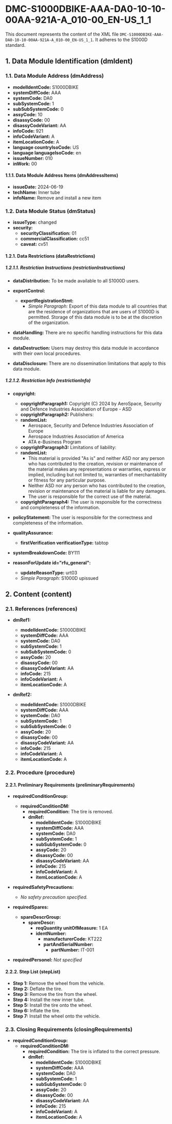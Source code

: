 # DMC-S1000DBIKE-AAA-DA0-10-10-00AA-921A-A_010-00_EN-US_1_1

This document represents the content of the XML file `DMC-S1000DBIKE-AAA-DA0-10-10-00AA-921A-A_010-00_EN-US_1_1`. It adheres to the S1000D standard.

## 1. Data Module Identification (dmIdent)

### 1.1. Data Module Address (dmAddress)

*   **modelIdentCode:** S1000DBIKE
*   **systemDiffCode:** AAA
*   **systemCode:** DA0
*   **subSystemCode:** 1
*   **subSubSystemCode:** 0
*   **assyCode:** 10
*   **disassyCode:** 00
*   **disassyCodeVariant:** AA
*   **infoCode:** 921
*   **infoCodeVariant:** A
*   **itemLocationCode:** A
*   **language countryIsoCode:** US
*   **language languageIsoCode:** en
*   **issueNumber:** 010
*   **inWork:** 00

#### 1.1.1. Data Module Address Items (dmAddressItems)

*   **issueDate:** 2024-06-19
*   **techName:** Inner tube
*   **infoName:** Remove and install a new item

### 1.2. Data Module Status (dmStatus)

*   **issueType:** changed
*   **security:**
    *   **securityClassification:** 01
    *   **commercialClassification:** cc51
    *   **caveat:** cv51

#### 1.2.1. Data Restrictions (dataRestrictions)

##### 1.2.1.1. Restriction Instructions (restrictionInstructions)

*   **dataDistribution:** To be made available to all S1000D users.

*   **exportControl:**
    *   **exportRegistrationStmt:**
        *   _Simple Paragraph:_ Export of this data module to all countries that are the residence of organizations that are users of S1000D is permitted. Storage of this data module is to be at the discretion of the organization.

*   **dataHandling:** There are no specific handling instructions for this data module.
*   **dataDestruction:** Users may destroy this data module in accordance with their own local procedures.
*   **dataDisclosure:** There are no dissemination limitations that apply to this data module.

##### 1.2.1.2. Restriction Info (restrictionInfo)

*   **copyright:**
    *   **copyrightParagraph1:** Copyright (C) 2024 by AeroSpace, Security and Defence Industries Association of Europe - ASD
    *   **copyrightParagraph2:** Publishers:
    *   **randomList:**
        *   Aerospace, Security and Defence Industries Association of Europe
        *   Aerospace Industries Association of America
        *   ATA e-Business Program
    *   **copyrightParagraph3:** Limitations of liability:
    *   **randomList:**
        *   This material is provided "As is" and neither ASD nor any person who has contributed to the creation, revision or maintenance of the material makes any representations or warranties, express or implied, including but not limited to, warranties of merchantability or fitness for any particular purpose.
        *   Neither ASD nor any person who has contributed to the creation, revision or maintenance of the material is liable for any damages.
        *   The user is responsible for the correct use of the material.
    *   **copyrightParagraph4:** The user is responsible for the correctness and completeness of the information.

*   **policyStatement:** The user is responsible for the correctness and completeness of the information.
*   **qualityAssurance:**
    *   **firstVerification verificationType:** tabtop
*   **systemBreakdownCode:** BY111
*   **reasonForUpdate id="rfu_general":**
    *   **updateReasonType:** urt03
    *   _Simple Paragraph:_ S1000D upissued

## 2. Content (content)

### 2.1. References (references)

*   **dmRef1:**
    *   **modelIdentCode:** S1000DBIKE
    *   **systemDiffCode:** AAA
    *   **systemCode:** DA0
    *   **subSystemCode:** 1
    *   **subSubSystemCode:** 0
    *   **assyCode:** 20
    *   **disassyCode:** 00
    *   **disassyCodeVariant:** AA
    *   **infoCode:** 215
    *   **infoCodeVariant:** A
    *   **itemLocationCode:** A

*   **dmRef2:**
    *   **modelIdentCode:** S1000DBIKE
    *   **systemDiffCode:** AAA
    *   **systemCode:** DA0
    *   **subSystemCode:** 1
    *   **subSubSystemCode:** 0
    *   **assyCode:** 20
    *   **disassyCode:** 00
    *   **disassyCodeVariant:** AA
    *   **infoCode:** 215
    *   **infoCodeVariant:** A
    *   **itemLocationCode:** A

### 2.2. Procedure (procedure)

#### 2.2.1. Preliminary Requirements (preliminaryRequirements)

*   **requiredConditionGroup:**
    *   **requiredConditionDM:**
        *   **requiredCondition:** The tire is removed.
        *   **dmRef:**
            *   **modelIdentCode:** S1000DBIKE
            *   **systemDiffCode:** AAA
            *   **systemCode:** DA0
            *   **subSystemCode:** 1
            *   **subSubSystemCode:** 0
            *   **assyCode:** 20
            *   **disassyCode:** 00
            *   **disassyCodeVariant:** AA
            *   **infoCode:** 215
            *   **infoCodeVariant:** A
            *   **itemLocationCode:** A

*   **requiredSafetyPrecautions:**
    *   _No safety precaution specified._

*   **requiredSpares:**
    *   **spareDescrGroup:**
        *   **spareDescr:**
            *   **reqQuantity unitOfMeasure:** 1 EA
            *   **identNumber:**
                *   **manufacturerCode:** KT222
                *   **partAndSerialNumber:**
                    *   **partNumber:** IT-001

*   **requiredPersonel:** _Not specified_

#### 2.2.2. Step List (stepList)

*   **Step 1:** Remove the wheel from the vehicle.
*   **Step 2:** Deflate the tire.
*   **Step 3:** Remove the tire from the wheel.
*   **Step 4:** Install the new inner tube.
*   **Step 5:** Install the tire onto the wheel.
*   **Step 6:** Inflate the tire.
*   **Step 7:** Install the wheel onto the vehicle.

### 2.3. Closing Requirements (closingRequirements)

*   **requiredConditionGroup:**
    *   **requiredConditionDM:**
        *   **requiredCondition:** The tire is inflated to the correct pressure.
        *   **dmRef:**
            *   **modelIdentCode:** S1000DBIKE
            *   **systemDiffCode:** AAA
            *   **systemCode:** DA0
            *   **subSystemCode:** 1
            *   **subSubSystemCode:** 0
            *   **assyCode:** 20
            *   **disassyCode:** 00
            *   **disassyCodeVariant:** AA
            *   **infoCode:** 215
            *   **infoCodeVariant:** A
            *   **itemLocationCode:** A